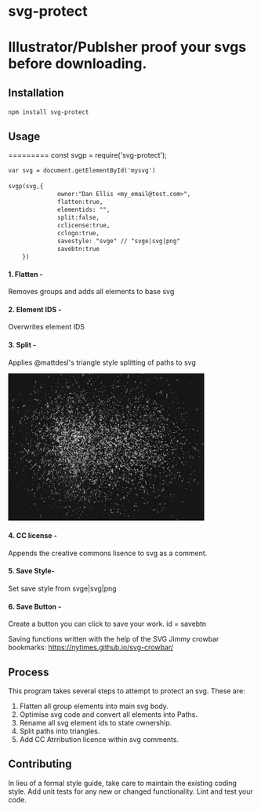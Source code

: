 # svg-protect
Illustrator/Publsher proof your svgs before downloading.
=========

## Installation

  `npm install svg-protect`

## Usage
=========
    const svgp = require('svg-protect');

    var svg = document.getElementById('mysvg')

    svgp(svg,{
                  owner:"Dan Ellis <my_email@test.com>",
                  flatten:true,
                  elementids: "",
                  split:false,
                  cclicense:true,
                  cclogo:true,
                  savestyle: "svge" // "svge|svg|png"
                  savebtn:true
        })


#### 1. Flatten -

Removes groups and adds all elements to base svg

#### 2. Element IDS -

Overwrites element IDS

#### 3. Split -

Applies @mattdesl's triangle style splitting of paths to svg



<img src="@mattdesl.gif" width="400" height="300" />

#### 4. CC license -

Appends the creative commons lisence to svg as a comment.

#### 5. Save Style-

Set save style from svge|svg|png

#### 6. Save Button -

Create a button you can click to save your work.
    id = savebtn 

Saving functions written with the help of the SVG Jimmy crowbar bookmarks: https://nytimes.github.io/svg-crowbar/




## Process
This program takes several steps to attempt to protect an svg. These are:

1. Flatten all group elements into main svg body.
2. Optimise svg code and convert all elements into Paths.
3. Rename all svg element ids to state ownership.   
4. Split paths into triangles.
5. Add CC Atrribution licence within svg comments.





## Contributing

In lieu of a formal style guide, take care to maintain the existing coding style. Add unit tests for any new or changed functionality. Lint and test your code.
